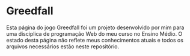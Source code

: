 # Greedfall

Esta página do jogo Greedfall foi um projeto desenvolvido por mim para uma disciplica de programação Web do meu curso no Ensino Médio. O estado desta página não reflete meus conhecimentos atuais e todos os arquivos necessários estão neste repositório.
